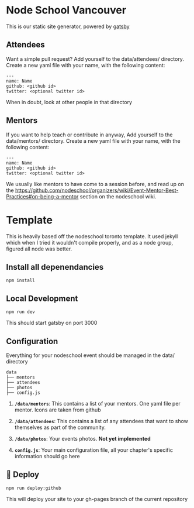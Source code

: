 # Node School Vancouver

This is our static site generator, powered by [gatsby](https://www.gatsbyjs.org)

## Attendees

Want a simple pull request? Add yourself to the data/attendees/ directory. Create a new yaml file with your name, with the following content:

```
---
name: Name
github: <github id>
twitter: <optional twitter id>
```

When in doubt, look at other people in that directory

## Mentors

If you want to help teach or contribute in anyway, Add yourself to the data/mentors/ directory. Create a new yaml file with your name, with the following content:

```
---
name: Name
github: <github id>
twitter: <optional twitter id>
```

We usually like mentors to have come to a session before, and read up on the https://github.com/nodeschool/organizers/wiki/Event-Mentor-Best-Practices#on-being-a-mentor section on the nodeschool wiki.

# Template

This is heavily based off the nodeschool toronto template. It used jekyll which when I tried it wouldn't compile properly, and as a node group, figured all node was better.

## Install all depenendancies

```
npm install
```

## Local Development

```
npm run dev
```

This should start gatsby on port 3000

## Configuration

Everything for your nodeschool event should be managed in the data/ directory


    data
    ├── mentors
    ├── attendees
    ├── photos
    ├── config.js

1.  **`/data/mentors`**: This contains a list of your mentors. One yaml file per mentor. Icons are taken from github

2.  **`/data/attendees`**: This contains a list of any attendees that want to show themselves as part of the community.

3.  **`/data/photos`**: Your events photos. **Not yet implemented**

5.  **`config.js`**: Your main configuration file, all your chapter's specific information should go here

## 💫 Deploy

```
npm run deploy:github
```

This will deploy your site to your gh-pages branch of the current repository

